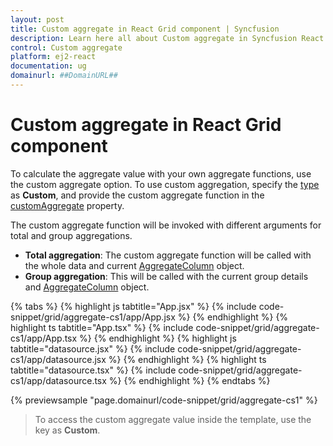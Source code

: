 ```yaml
---
layout: post
title: Custom aggregate in React Grid component | Syncfusion
description: Learn here all about Custom aggregate in Syncfusion React Grid component of Syncfusion Essential JS 2 and more.
control: Custom aggregate 
platform: ej2-react
documentation: ug
domainurl: ##DomainURL##
---
```


# Custom aggregate in React Grid component

To calculate the aggregate value with your own aggregate functions, use the custom aggregate option. To use custom aggregation, specify the [type](https://ej2.syncfusion.com/react/documentation/api/grid/aggregateColumn/#type) as **Custom**, and provide the custom aggregate function in the [customAggregate](https://ej2.syncfusion.com/react/documentation/api/grid/aggregateColumn/#customaggregate) property.

The custom aggregate function will be invoked with different arguments for total and group aggregations.
* **Total aggregation**: The custom aggregate function will be called with the whole data and current [AggregateColumn](https://ej2.syncfusion.com/react/documentation/api/grid/aggregateColumn/) object.
* **Group aggregation**: This will be called with the current group details and [AggregateColumn](https://ej2.syncfusion.com/react/documentation/api/grid/aggregateColumn/) object.

{% tabs %}
{% highlight js tabtitle="App.jsx" %}
{% include code-snippet/grid/aggregate-cs1/app/App.jsx %}
{% endhighlight %}
{% highlight ts tabtitle="App.tsx" %}
{% include code-snippet/grid/aggregate-cs1/app/App.tsx %}
{% endhighlight %}
{% highlight js tabtitle="datasource.jsx" %}
{% include code-snippet/grid/aggregate-cs1/app/datasource.jsx %}
{% endhighlight %}
{% highlight ts tabtitle="datasource.tsx" %}
{% include code-snippet/grid/aggregate-cs1/app/datasource.tsx %}
{% endhighlight %}
{% endtabs %}

 {% previewsample "page.domainurl/code-snippet/grid/aggregate-cs1" %}

> To access the custom aggregate value inside the template, use the key as **Custom**.